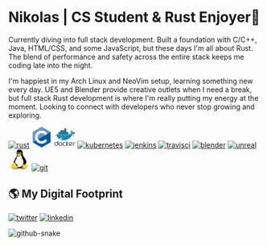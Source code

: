 <h1>Nikolas | CS Student & Rust Enjoyer🦀</h1>
<p>Currently diving into full stack development. Built a foundation with C/C++, Java, HTML/CSS, and some JavaScript, but these days I'm all about Rust. The blend of performance and safety across the entire stack keeps me coding late into the night.</p>
<p>I'm happiest in my Arch Linux and NeoVim setup, learning something new every day. UE5 and Blender provide creative outlets when I need a break, but full stack Rust development is where I'm really putting my energy at the moment. Looking to connect with developers who never stop growing and exploring.</p>
<p><a target="_blank" href="https://raw.githubusercontent.com/devicons/devicon/master/icons/rust/rust-plain.svg" style="display: inline-block;"><img src="https://upload.wikimedia.org/wikipedia/commons/d/d5/Rust_programming_language_black_logo.svg" alt="rust" width="42" height="42" /></a>
<a target="_blank" href="https://raw.githubusercontent.com/devicons/devicon/master/icons/c/c-original.svg" style="display: inline-block;"><img src="https://raw.githubusercontent.com/devicons/devicon/master/icons/c/c-original.svg" alt="c" width="42" height="42" /></a>
<a target="_blank" href="https://raw.githubusercontent.com/devicons/devicon/master/icons/docker/docker-original-wordmark.svg" style="display: inline-block;"><img src="https://raw.githubusercontent.com/devicons/devicon/master/icons/docker/docker-original-wordmark.svg" alt="docker" width="42" height="42" /></a>
<a target="_blank" href="https://www.vectorlogo.zone/logos/kubernetes/kubernetes-icon.svg" style="display: inline-block;"><img src="https://www.vectorlogo.zone/logos/kubernetes/kubernetes-icon.svg" alt="kubernetes" width="42" height="42" /></a>
<a target="_blank" href="https://www.vectorlogo.zone/logos/jenkins/jenkins-icon.svg" style="display: inline-block;"><img src="https://www.vectorlogo.zone/logos/jenkins/jenkins-icon.svg" alt="jenkins" width="42" height="42" /></a>
<a target="_blank" href="https://www.vectorlogo.zone/logos/travis-ci/travis-ci-icon.svg" style="display: inline-block;"><img src="https://www.vectorlogo.zone/logos/travis-ci/travis-ci-icon.svg" alt="travisci" width="42" height="42" /></a>
<a target="_blank" href="https://download.blender.org/branding/community/blender_community_badge_white.svg" style="display: inline-block;"><img src="https://download.blender.org/branding/community/blender_community_badge_white.svg" alt="blender" width="42" height="42" /></a>
<a target="_blank" href="https://raw.githubusercontent.com/kenangundogan/fontisto/036b7eca71aab1bef8e6a0518f7329f13ed62f6b/icons/svg/brand/unreal-engine.svg" style="display: inline-block;"><img src="https://raw.githubusercontent.com/kenangundogan/fontisto/036b7eca71aab1bef8e6a0518f7329f13ed62f6b/icons/svg/brand/unreal-engine.svg" alt="unreal" width="42" height="42" /></a>
<a target="_blank" href="https://raw.githubusercontent.com/devicons/devicon/master/icons/linux/linux-original.svg" style="display: inline-block;"><img src="https://raw.githubusercontent.com/devicons/devicon/master/icons/linux/linux-original.svg" alt="linux" width="42" height="42" /></a>
<a target="_blank" href="https://www.vectorlogo.zone/logos/git-scm/git-scm-icon.svg" style="display: inline-block;"><img src="https://www.vectorlogo.zone/logos/git-scm/git-scm-icon.svg" alt="git" width="42" height="42" /></a></p>
<h2>🌎 My Digital Footprint</h2>
<p><a target="_blank" href="https://twitter.com/darkstardust98" style="display: inline-block;"><img src="https://img.shields.io/badge/twitter-x?style=for-the-badge&logo=x&logoColor=white&color=%230f1419" alt="twitter" /></a>
<a target="_blank" href="https://www.linkedin.com/in/nikolas-vincenti/" style="display: inline-block;"><img src="https://img.shields.io/badge/linkedin-logo?style=for-the-badge&logo=linkedin&logoColor=white&color=%230a77b6" alt="linkedin" /></a></p>

<picture>
  <source media="(prefers-color-scheme: dark)" srcset="https://raw.githubusercontent.com/darkstardust98/darkstardust98/output/github-snake-dark.svg" />
  <source media="(prefers-color-scheme: light)" srcset="https://raw.githubusercontent.com/darkstardust98/darkstardust98/output/github-snake.svg" />
  <img alt="github-snake" src="https://raw.githubusercontent.com/darkstardust98/darkstardust98/output/github-snake.svg" />
</picture>

